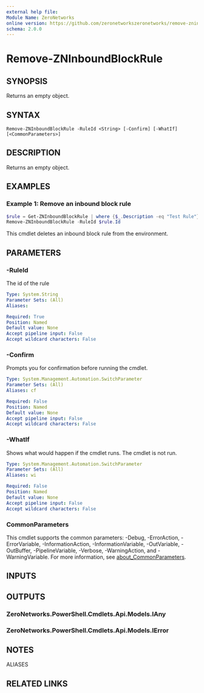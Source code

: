 ```yaml
---
external help file:
Module Name: ZeroNetworks
online version: https://github.com/zeronetworkszeronetworks/remove-zninboundblockrule
schema: 2.0.0
---
```


# Remove-ZNInboundBlockRule

## SYNOPSIS
Returns an empty object.

## SYNTAX

```
Remove-ZNInboundBlockRule -RuleId <String> [-Confirm] [-WhatIf] [<CommonParameters>]
```

## DESCRIPTION
Returns an empty object.

## EXAMPLES

### Example 1: Remove an inbound block rule
```powershell
$rule = Get-ZNInboundBlockRule | where {$_.Description -eq "Test Rule"}
Remove-ZNInboundBlockRule -RuleId $rule.Id
```

This cmdlet deletes an inbound block rule from the environment.

## PARAMETERS

### -RuleId
The id of the rule

```yaml
Type: System.String
Parameter Sets: (All)
Aliases:

Required: True
Position: Named
Default value: None
Accept pipeline input: False
Accept wildcard characters: False
```

### -Confirm
Prompts you for confirmation before running the cmdlet.

```yaml
Type: System.Management.Automation.SwitchParameter
Parameter Sets: (All)
Aliases: cf

Required: False
Position: Named
Default value: None
Accept pipeline input: False
Accept wildcard characters: False
```

### -WhatIf
Shows what would happen if the cmdlet runs.
The cmdlet is not run.

```yaml
Type: System.Management.Automation.SwitchParameter
Parameter Sets: (All)
Aliases: wi

Required: False
Position: Named
Default value: None
Accept pipeline input: False
Accept wildcard characters: False
```

### CommonParameters
This cmdlet supports the common parameters: -Debug, -ErrorAction, -ErrorVariable, -InformationAction, -InformationVariable, -OutVariable, -OutBuffer, -PipelineVariable, -Verbose, -WarningAction, and -WarningVariable. For more information, see [about_CommonParameters](http://go.microsoft.com/fwlink/?LinkID=113216).

## INPUTS

## OUTPUTS

### ZeroNetworks.PowerShell.Cmdlets.Api.Models.IAny

### ZeroNetworks.PowerShell.Cmdlets.Api.Models.IError

## NOTES

ALIASES

## RELATED LINKS

